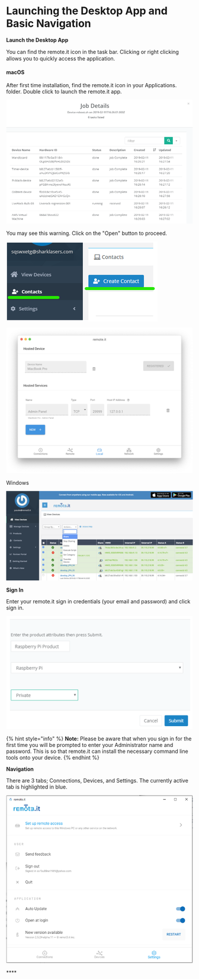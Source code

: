 # Launching the Desktop App and Basic Navigation

**Launch the Desktop App**

You can ﬁnd the remote.it icon in the task bar. Clicking or right clicking allows you to quickly access the application.

#### macOS

After first time installation, find the remote.it icon in your Applications. folder.  Double click to launch the remote.it app.

![](../../.gitbook/assets/image%20%28119%29.png)

You may see this warning.  Click on the "Open" button to proceed.

![](../../.gitbook/assets/image%20%28231%29.png)

![](../../.gitbook/assets/4.jpeg)

Windows

![](../../.gitbook/assets/image%20%28464%29.png)

**Sign In**

Enter your remote.it sign in credentials \(your email and password\) and click sign in.

![](../../.gitbook/assets/image%20%28305%29.png)

{% hint style="info" %}
**Note:** Please be aware that when you sign in for the first time you will be prompted to enter your Administrator name and password. This is so that remote.it can install the necessary command line tools onto your device. 
{% endhint %}

**Navigation**

There are 3 tabs; Connections, Devices, and Settings.  The currently active tab is highlighted in blue.

![](../../.gitbook/assets/image%20%28192%29.png)

\*\*\*\*

